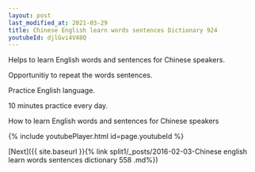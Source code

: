 ```yaml
---
layout: post
last_modified_at: 2021-03-29
title: Chinese English learn words sentences Dictionary 924 
youtubeId: djlGvi4V48Q
---
```

 
 
Helps to learn English words and sentences for Chinese speakers.

Opportunitiy to repeat the words sentences. 

Practice English language. 
 
10 minutes practice every day. 
 
How to learn English words and sentences for Chinese speakers 
 
{% include youtubePlayer.html id=page.youtubeId %}
 
 
[Next]({{ site.baseurl }}{% link  split1/_posts/2016-02-03-Chinese english learn words sentences dictionary 558 .md%})
 
